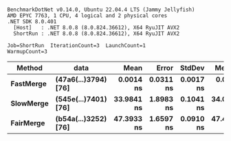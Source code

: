 ```

BenchmarkDotNet v0.14.0, Ubuntu 22.04.4 LTS (Jammy Jellyfish)
AMD EPYC 7763, 1 CPU, 4 logical and 2 physical cores
.NET SDK 8.0.401
  [Host]   : .NET 8.0.8 (8.0.824.36612), X64 RyuJIT AVX2
  ShortRun : .NET 8.0.8 (8.0.824.36612), X64 RyuJIT AVX2

Job=ShortRun  IterationCount=3  LaunchCount=1  
WarmupCount=3  

```
| Method    | data                 | Mean       | Error     | StdDev    | Median     | Min        | Max        | Gen0   | Allocated |
|---------- |--------------------- |-----------:|----------:|----------:|-----------:|-----------:|-----------:|-------:|----------:|
| **FastMerge** | **(47a6(...)3794) [76]** |  **0.0014 ns** | **0.0311 ns** | **0.0017 ns** |  **0.0009 ns** |  **0.0000 ns** |  **0.0033 ns** |      **-** |         **-** |
| **SlowMerge** | **(545e(...)7401) [76]** | **33.9841 ns** | **1.8983 ns** | **0.1041 ns** | **34.0053 ns** | **33.8711 ns** | **34.0759 ns** | **0.0010** |      **80 B** |
| **FairMerge** | **(b54a(...)3252) [76]** | **47.3933 ns** | **1.6597 ns** | **0.0910 ns** | **47.4202 ns** | **47.2920 ns** | **47.4679 ns** | **0.0017** |     **144 B** |
